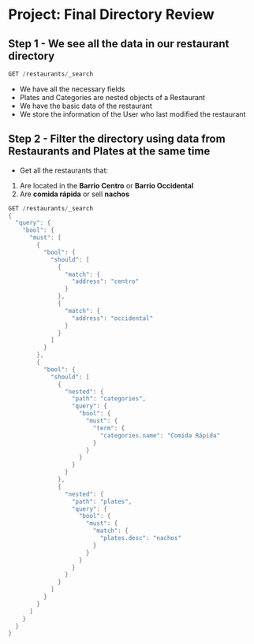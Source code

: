 # Project: Final Directory Review

## Step 1 - We see all the data in our restaurant directory

```java
GET /restaurants/_search
```

- We have all the necessary fields
- Plates and Categories are nested objects of a Restaurant
- We have the basic data of the restaurant
- We store the information of the User who last modified the restaurant

## Step 2 - Filter the directory using data from Restaurants and Plates at the same time

- Get all the restaurants that:
1. Are located in the **Barrio Centro** or **Barrio Occidental**
2. Are **comida rápida** or sell **nachos**

```java
GET /restaurants/_search
{
  "query": {
    "bool": {
      "must": [
        {
          "bool": {
            "should": [
              {
                "match": {
                  "address": "centro"
                }
              },
              {
                "match": {
                  "address": "occidental"
                }
              }
            ]
          }
        },
        {
          "bool": {
            "should": [
              {
                "nested": {
                  "path": "categories",
                  "query": {
                    "bool": {
                      "must": {
                        "term": {
                          "categories.name": "Comida Rápida"
                        }
                      }
                    }
                  }
                }
              },
              {
                "nested": {
                  "path": "plates",
                  "query": {
                    "bool": {
                      "must": {
                        "match": {
                          "plates.desc": "nachos"
                        }
                      }
                    }
                  }
                }
              }
            ]
          }
        }
      ]
    }
  }
}
```
